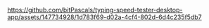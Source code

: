 

https://github.com/bitPascals/typing-speed-tester-desktop-app/assets/147734928/1d783f69-d02a-4cf4-802d-6d4c235f5db7

